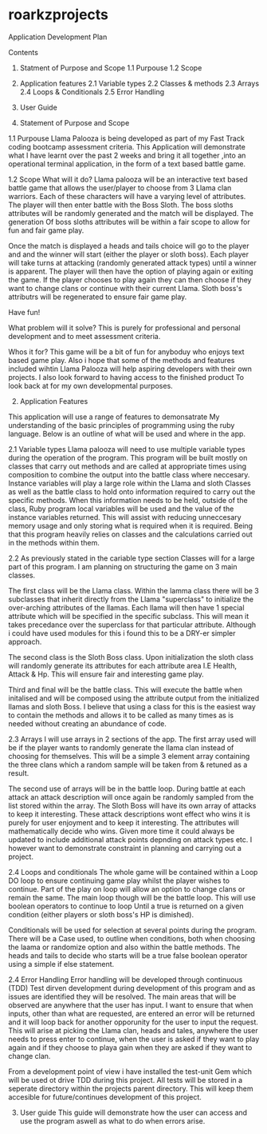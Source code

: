 # roarkzprojects
Application Development Plan

Contents
1. Statment of Purpose and Scope
  1.1 Purpouse
  1.2 Scope
2. Application features
  2.1 Variable types
  2.2 Classes & methods
  2.3 Arrays
  2.4 Loops & Conditionals
  2.5 Error Handling
3. User Guide

1. Statement of Purpose and Scope

1.1 Purpouse
Llama Palooza is being developed as part of my Fast Track coding bootcamp assessment criteria. 
This Application will demonstrate what I have learnt over the past 2 weeks and bring it all together
,into an operational terminal application, in the form of a text based battle game.

1.2 Scope
What will it do? Llama palooza will be an interactive text based battle game that allows the user/player to choose
from 3 Llama clan warriors. Each of these characters will have a varying level of attributes. The player will then enter
battle with the Boss Sloth. The boss sloths attributes will be randomly generated and the match will be displayed. The generation
Of boss sloths attributes will be within a fair scope to allow for fun and fair game play.

Once the match is displayed a heads and tails choice will go to the player and and the winner will start (either the player or sloth boss).
Each player will take turns at attacking (randomly generated attack types) until a winner is apparent. The player will then have the option of playing again or exiting the game. If the player chooses to play again they can then choose if they want to change clans or continue with their current Llama. Sloth boss's attributrs will be regenerated to ensure fair game play.

Have fun!

What problem will it solve? This is purely for professional and personal development and to meet assessment criteria.

Whos it for? This game will be a bit of fun for anyboduy who enjoys text based game play. Also i hope that some of the methods and features included wihtin Llama Palooza will help aspiring developers with their own projects. I also look forward to having access to the finished product 
To look back at for my own developmental purposes.

2. Application Features 

This application will use a range of features to demonsatrate My understanding of the basic principles of programming using the ruby language.
Below is an outline of what will be used and where in the app.

2.1 Variable types
Llama palooza will need to use multiple variable types during the operation of the program. This program will be built mostly on classes that carry out methods and are called at appropriate times using composition to combine the output into the battle class where neccesary. Instance variables will play a large role within the Llama and sloth Classes as well as the battle class to hold onto information required to carry out the specific methods. When this information needs to be held, outside of the class, Ruby program local variables will be used and the value of the instance variables returned. This will assist with reducing unneccesary memory usage and only storing what is required when it is required. Being that this program heavily relies on classes and the calculations carried out in the methods within them.

2.2 As previously stated in the cariable type section Classes will for a large part of this program. I am planning on structuring the game on 3 main classes. 

The first class will be the Llama class. Within the lamma class there will be 3 subclasses that inherit directly from the Llama "superclass" to initialize the over-arching attributes of the llamas. Each llama will then have 1 special attribute which will be specified in the specific subclass. This will mean it takes precedance over the superclass for that particular attribute. Although i could have used modules for this i found this to be a DRY-er simpler approach.

The second class is the Sloth Boss class. Upon initialization the sloth class will randomly generate its attributes for each attribute area I.E Health, Attack & Hp. This will ensure fair and interesting game play.

Third and final will be the battle class. This will execute the battle when initalised and will be composed using the attribute output from the initialized llamas and sloth Boss. I believe that using a class for this is the easiest way to contain the methods and allows it to be called as many times as is needed without creating an abundance of code.

2.3 Arrays
I will use arrays in 2 sections of the app. The first array used will be if the player wants to randomly generate the llama clan instead of choosing for themselves. This will be a simple 3 element array containing the three clans which a random sample will be taken from & retuned as a result.

The second use of arrays will be in the battle loop. During battle at each attack an attack description will once again be randomly sampled from the list stored within the array. The Sloth Boss will have its own array of attacks to keep it interesting. These attack descriptions wont effect who wins it is purely for user enjoyment and to keep it interesting. The attributes will mathematically decide who wins. Given more time it could always be updated to include additional attack points depnding on attack types etc. I however want to demonstrate constraint in planning and carrying out a project.

2.4 Loops and conditionals
The whole game will be contained within a Loop DO loop to ensure continuing game play whilst the player wishes to continue. Part of the play on loop will allow an option to change clans or remain the same. The main loop though will be the battle loop. This will use boolean operators to continue to loop Until a true is returned on a given condition (either players or sloth boss's HP is dimished).

Conditionals will be used for selection at several points during the program. There will be a Case used, to outline when conditions, both when choosing the laama or randomize option and also within the battle methods. The heads and tails to decide who starts will be a true false boolean operator using a simple if else statement.

2.4 Error Handling
Error handling will be developed through continuous (TDD) Test dirven development during development of this program and as issues are identified they will be resolved. The main areas that will be observed are anywhere that the user has input. I want to ensure that when inputs, other than what are requested, are entered an error will be returned and it will loop back for another opporunity for the user to input the request. This will arise at picking the Llama clan, heads and tales, anywhere the user needs to press enter to continue, when the user is asked if they want to play again and if they choose to playa gain when they are asked if they want to change clan.

From a development point of view i have installed the test-unit Gem which will be used ot drive TDD during this project. All tests will be stored in a seperate directory within the projects parent directory. This will keep them accesible for future/continues development of this project.

3. User guide
This guide will demonstrate how the user can access and use the program aswell as what to do when errors arise.



